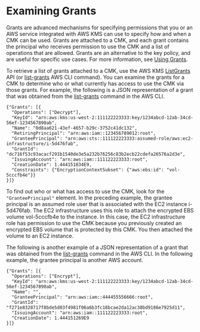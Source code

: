 # Examining Grants<a name="determining-access-grants"></a>

Grants are advanced mechanisms for specifying permissions that you or an AWS service integrated with AWS KMS can use to specify how and when a CMK can be used\. Grants are attached to a CMK, and each grant contains the principal who receives permission to use the CMK and a list of operations that are allowed\. Grants are an alternative to the key policy, and are useful for specific use cases\. For more information, see [Using Grants](grants.md)\.

To retrieve a list of grants attached to a CMK, use the AWS KMS [ListGrants](https://docs.aws.amazon.com/kms/latest/APIReference/API_ListGrants.html) API \(or [list\-grants](https://docs.aws.amazon.com/cli/latest/reference/kms/list-grants.html) AWS CLI command\)\. You can examine the grants for a CMK to determine who or what currently has access to use the CMK via those grants\. For example, the following is a JSON representation of a grant that was obtained from the [list\-grants](https://docs.aws.amazon.com/cli/latest/reference/kms/list-grants.html) command in the AWS CLI\.

```
{"Grants": [{
  "Operations": ["Decrypt"],
  "KeyId": "arn:aws:kms:us-west-2:111122223333:key/1234abcd-12ab-34cd-56ef-1234567890ab",
  "Name": "0d8aa621-43ef-4657-b29c-3752c41dc132",
  "RetiringPrincipal": "arn:aws:iam::123456789012:root",
  "GranteePrincipal": "arn:aws:sts::111122223333:assumed-role/aws:ec2-infrastructure/i-5d476fab",
  "GrantId": "dc716f53c93acacf291b1540de3e5a232b76256c83b2ecb22cdefa26576a2d3e",
  "IssuingAccount": "arn:aws:iam::111122223333:root",
  "CreationDate": 1.444151834E9,
  "Constraints": {"EncryptionContextSubset": {"aws:ebs:id": "vol-5cccfb4e"}}
}]}
```

To find out who or what has access to use the CMK, look for the `"GranteePrincipal"` element\. In the preceding example, the grantee principal is an assumed role user that is associated with the EC2 instance i\-5d476fab\. The EC2 infrastructure uses this role to attach the encrypted EBS volume vol\-5cccfb4e to the instance\. In this case, the EC2 infrastructure role has permission to use the CMK because you previously created an encrypted EBS volume that is protected by this CMK\. You then attached the volume to an EC2 instance\.

The following is another example of a JSON representation of a grant that was obtained from the [list\-grants](https://docs.aws.amazon.com/cli/latest/reference/kms/list-grants.html) command in the AWS CLI\. In the following example, the grantee principal is another AWS account\.

```
{"Grants": [{
  "Operations": ["Encrypt"],
  "KeyId": "arn:aws:kms:us-west-2:111122223333:key/1234abcd-12ab-34cd-56ef-1234567890ab",
  "Name": "",
  "GranteePrincipal": "arn:aws:iam::444455556666:root",
  "GrantId": "f271e8328717f8bde5d03f4981f06a6b3fc18bcae2da12ac38bd9186e7925d11",
  "IssuingAccount": "arn:aws:iam::111122223333:root",
  "CreationDate": 1.444151269E9
}]}
```
